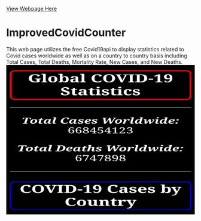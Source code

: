 <a href="https://jrh89.github.io/ImprovedCovidCounter">View Webpage Here</a>
# ImprovedCovidCounter
This web page utilizes the free Covid19api to display statistics related to Covid cases worldwide as well as on a country to country basis including Total Cases, Total Deaths, Mortality Rate, New Cases, and New Deaths.
<Img SRC="Screenshot_20230201-091943-924.png" width=600 height=400><br>

